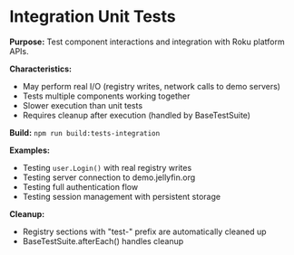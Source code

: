 # Integration Unit Tests

**Purpose:** Test component interactions and integration with Roku platform APIs.

**Characteristics:**

- May perform real I/O (registry writes, network calls to demo servers)
- Tests multiple components working together
- Slower execution than unit tests
- Requires cleanup after execution (handled by BaseTestSuite)

**Build:** `npm run build:tests-integration`

**Examples:**

- Testing `user.Login()` with real registry writes
- Testing server connection to demo.jellyfin.org
- Testing full authentication flow
- Testing session management with persistent storage

**Cleanup:**

- Registry sections with "test-" prefix are automatically cleaned up
- BaseTestSuite.afterEach() handles cleanup
